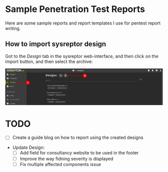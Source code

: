 # Sample Penetration Test Reports
Here are some sample reports and report templates I use for pentest report writing.
## How to import sysreptor design
Got to the *Design* tab in the sysreptor web-interface, and then click on the import button, and then select the archive:<br>

![Import New Design](./Assets/sysreptor-screenshot.png)

# TODO
- [ ] Create a guide blog on how to report using the created designs
- Update Design:
  - [ ] Add field for consultancy website to be used in the footer
  - [ ] Improve the way fidning severity is displayed
  - [ ] Fix multiple affected components issue
